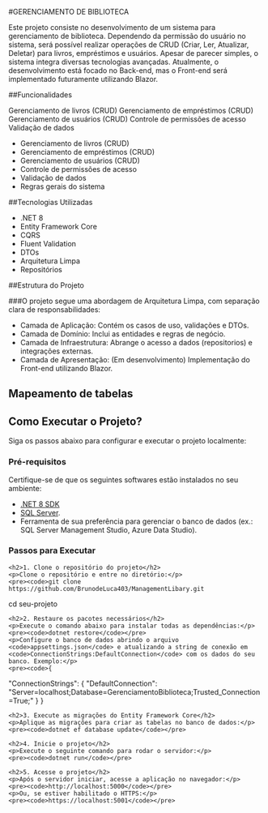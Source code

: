 #GERENCIAMENTO DE BIBLIOTECA

<p>Este projeto consiste no desenvolvimento de um sistema para gerenciamento de biblioteca. Dependendo da permissão do usuário no sistema, será possível realizar operações de CRUD (Criar, Ler, Atualizar, Deletar) para livros, empréstimos e usuários. Apesar de parecer simples, o sistema integra diversas tecnologias avançadas. Atualmente, o desenvolvimento está focado no Back-end, mas o Front-end será implementado futuramente utilizando Blazor.</p>

##Funcionalidades

Gerenciamento de livros (CRUD)
Gerenciamento de empréstimos (CRUD)
Gerenciamento de usuários (CRUD)
Controle de permissões de acesso
Validação de dados

<ul>
  <li>Gerenciamento de livros (CRUD)</li>
  <li>Gerenciamento de empréstimos (CRUD)</li>
  <li>Gerenciamento de usuários (CRUD)</li>
  <li>Controle de permissões de acesso </li>
  <li>Validação de dados</li>
  <li>Regras gerais do sistema</li>
</ul>

##Tecnologias Utilizadas

<ul> 
  <li>.NET 8</li> 
  <li>Entity Framework Core</li> 
  <li>CQRS</li> 
  <li>Fluent Validation</li> 
  <li>DTOs</li> 
  <li>Arquitetura Limpa</li> 
  <li>Repositórios</li> </ul>
  
##Estrutura do Projeto

###O projeto segue uma abordagem de Arquitetura Limpa, com separação clara de responsabilidades:

<ul>
  <li>Camada de Aplicação: Contém os casos de uso, validações e DTOs.</li>
  <li>Camada de Domínio: Inclui as entidades e regras de negócio.</li>
  <li>Camada de Infraestrutura: Abrange o acesso a dados (repositorios) e integrações externas.</li>
  <li>Camada de Apresentação: (Em desenvolvimento) Implementação do Front-end utilizando Blazor.</li>
</ul>


## Mapeamento de tabelas



## Como Executar o Projeto?

Siga os passos abaixo para configurar e executar o projeto localmente:

### Pré-requisitos

Certifique-se de que os seguintes softwares estão instalados no seu ambiente:

- [.NET 8 SDK](https://dotnet.microsoft.com/en-us/download/dotnet/8.0)  
- [SQL Server](https://www.microsoft.com/en-us/sql-server).
- Ferramenta de sua preferência para gerenciar o banco de dados (ex.: SQL Server Management Studio, Azure Data Studio).  

### Passos para Executar

    <h2>1. Clone o repositório do projeto</h2>
    <p>Clone o repositório e entre no diretório:</p>
    <pre><code>git clone https://github.com/BrunodeLuca403/ManagementLibary.git
cd seu-projeto
    </code></pre>

    <h2>2. Restaure os pacotes necessários</h2>
    <p>Execute o comando abaixo para instalar todas as dependências:</p>
    <pre><code>dotnet restore</code></pre>
    <p>Configure o banco de dados abrindo o arquivo <code>appsettings.json</code> e atualizando a string de conexão em 
    <code>ConnectionStrings:DefaultConnection</code> com os dados do seu banco. Exemplo:</p>
    <pre><code>{
  "ConnectionStrings": {
    "DefaultConnection": "Server=localhost;Database=GerenciamentoBiblioteca;Trusted_Connection=True;"
  }
}
    </code></pre>

    <h2>3. Execute as migrações do Entity Framework Core</h2>
    <p>Aplique as migrações para criar as tabelas no banco de dados:</p>
    <pre><code>dotnet ef database update</code></pre>

    <h2>4. Inicie o projeto</h2>
    <p>Execute o seguinte comando para rodar o servidor:</p>
    <pre><code>dotnet run</code></pre>

    <h2>5. Acesse o projeto</h2>
    <p>Após o servidor iniciar, acesse a aplicação no navegador:</p>
    <pre><code>http://localhost:5000</code></pre>
    <p>Ou, se estiver habilitado o HTTPS:</p>
    <pre><code>https://localhost:5001</code></pre>
